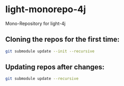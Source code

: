 # light-monorepo-4j
Mono-Repository for light-4j

## Cloning the repos for the first time:
```bash
git submodule update --init --recursive
```

## Updating repos after changes:
```bash
git submodule update --recursive
```

